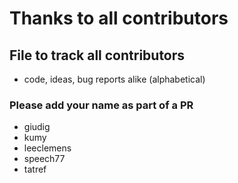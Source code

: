 # Thanks to all contributors

## File to track all contributors

* code, ideas, bug reports alike (alphabetical)

### Please add your name as part of a PR

* giudig
* kumy
* leeclemens
* speech77
* tatref
